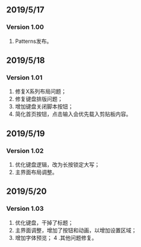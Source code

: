 ## 2019/5/17
### Version 1.00
1. Patterns发布。

## 2019/5/18
### Version 1.01
1. 修复X系列布局问题；
2. 修复键盘排版问题；
3. 增加键盘关闭脚本按钮；
4. 简化首页按钮，点击输入会优先载入剪贴板内容。

## 2019/5/19
### Version 1.02
1. 优化键盘逻辑，改为长按锁定大写；
2. 主界面布局调整。

## 2019/5/20
### Version 1.03
1. 优化键盘，干掉了标题；
2. 主界面调整，增加了按钮和动画，以增加设置区域；
3. 增加字体预览；
4 .其他问题修复。
